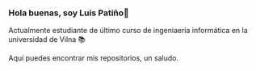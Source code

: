 ### Hola buenas, soy Luis Patiño👋
Actualmente estudiante de último curso de ingeniaería informática en la universidad de Vilna 📚

Aquí puedes encontrar mis repositorios, un saludo.

<!--
**LuisPati11/LuisPati11** is a ✨ _special_ ✨ repository because its `README.md` (this file) appears on your GitHub profile.

Here are some ideas to get you started:

- 🔭 I’m currently working on ...
- 🌱 I’m currently learning ...
- 👯 I’m looking to collaborate on ...
- 🤔 I’m looking for help with ...
- 💬 Ask me about ...
- 📫 How to reach me: ...
- 😄 Pronouns: ...
- ⚡ Fun fact: ...
-->
